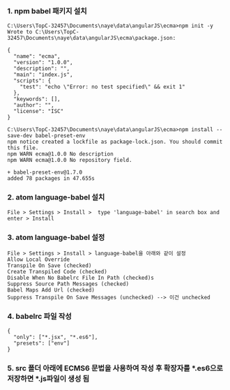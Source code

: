 

### 1. npm babel 패키지 설치
```
C:\Users\TopC-32457\Documents\naye\data\angularJS\ecma>npm init -y
Wrote to C:\Users\TopC-32457\Documents\naye\data\angularJS\ecma\package.json:

{
  "name": "ecma",
  "version": "1.0.0",
  "description": "",
  "main": "index.js",
  "scripts": {
    "test": "echo \"Error: no test specified\" && exit 1"
  },
  "keywords": [],
  "author": "",
  "license": "ISC"
}

C:\Users\TopC-32457\Documents\naye\data\angularJS\ecma>npm install --save-dev babel-preset-env
npm notice created a lockfile as package-lock.json. You should commit this file.
npm WARN ecma@1.0.0 No description
npm WARN ecma@1.0.0 No repository field.

+ babel-preset-env@1.7.0
added 78 packages in 47.655s
```

### 2. atom language-babel 설치
```
File > Settings > Install >  type 'language-babel' in search box and enter > Install
```

### 3. atom language-babel 설정
```
File > Settings > Install > language-babel을 아래와 같이 설정
Allow Local Override
Transpile On Save (checked)
Create Transpiled Code (checked)
Disable When No Babelrc File In Path (checked)s
Suppress Source Path Messages (checked)
Babel Maps Add Url (checked)
Suppress Transpile On Save Messages (unchecked) --> 이건 unchecked
```

### 4. babelrc 파일 작성
```
{
  "only": ["*.jsx", "*.es6"],
  "presets": ["env"]
}
```

### 5. src 폴더 아래에 ECMS6 문법을 사용하여 작성 후 확장자를 *.es6으로 저장하면 *.js파일이 생성 됨
